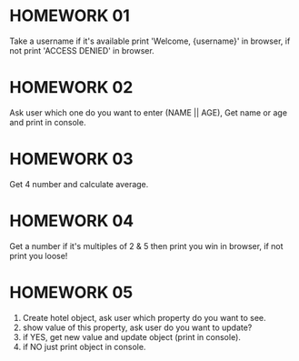 # HOMEWORK 01 

Take a username if it's available print 'Welcome, {username}' in browser, if not print 'ACCESS DENIED' in browser.

# HOMEWORK 02

Ask user which one do you want to enter (NAME || AGE), Get name or age and print in console.

# HOMEWORK 03

Get 4 number and calculate average.

# HOMEWORK 04

Get a number if it's multiples of 2 & 5 then print you win in browser, if not print you loose!

# HOMEWORK 05

1. Create hotel object, ask user which property do you want to see.
2. show value of this property, ask user do you want to update?
3. if YES, get new value and update object (print in console).
4. if NO just print object in console.